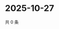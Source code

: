# 2025-10-27

共 0 条

<!-- BEGIN ZHIHUVIDEO -->
<!-- 最后更新时间 Mon Oct 27 2025 14:19:32 GMT+0800 (China Standard Time) -->

<!-- END ZHIHUVIDEO -->
